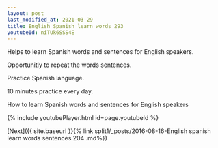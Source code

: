 ```yaml
---
layout: post
last_modified_at: 2021-03-29
title: English Spanish learn words 293 
youtubeId: niTUk6SSS4E
---
```

 
 
Helps to learn Spanish words and sentences for English speakers.

Opportunitiy to repeat the words sentences. 

Practice Spanish language. 
 
10 minutes practice every day. 
 
How to learn Spanish words and sentences for English speakers 
 
{% include youtubePlayer.html id=page.youtubeId %}
 
 
[Next]({{ site.baseurl }}{% link  split1/_posts/2016-08-16-English spanish learn words sentences 204 .md%})
 
